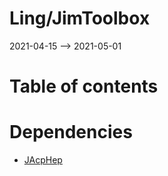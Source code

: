 Ling/JimToolbox
================
2021-04-15 --> 2021-05-01




Table of contents
===========



Dependencies
============
- [JAcpHep](https://github.com/lingtalfi/JAcpHep)



